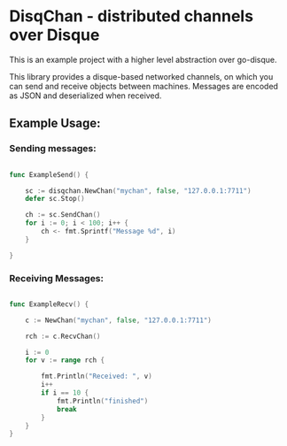 # DisqChan - distributed channels over Disque

This is an example project with a higher level abstraction over go-disque.

This library provides a disque-based networked channels, on which you can send and receive objects between machines.
Messages are encoded as JSON and deserialized when received.

## Example Usage:

### Sending messages:

```go

func ExampleSend() {

	sc := disqchan.NewChan("mychan", false, "127.0.0.1:7711")
	defer sc.Stop()

	ch := sc.SendChan()
	for i := 0; i < 100; i++ {
		ch <- fmt.Sprintf("Message %d", i)
	}

}

```

### Receiving Messages:

```go

func ExampleRecv() {

	c := NewChan("mychan", false, "127.0.0.1:7711")

	rch := c.RecvChan()

	i := 0
	for v := range rch {

		fmt.Println("Received: ", v)
		i++
		if i == 10 {
			fmt.Println("finished")
			break
		}
	}
}

```